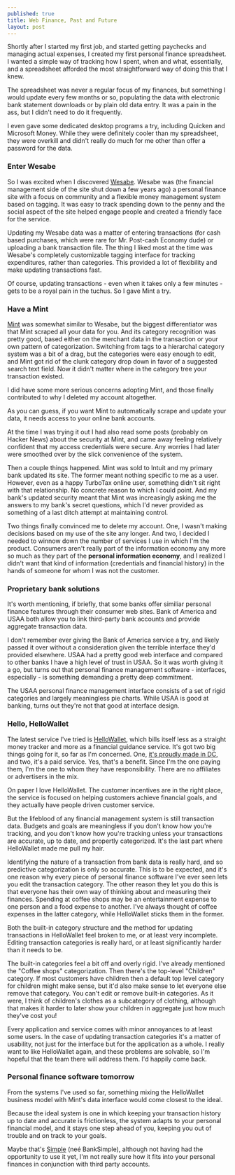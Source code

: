 ```yaml
---
published: true
title: Web Finance, Past and Future
layout: post
---
```


Shortly after I started my first job, and started getting paychecks and
managing actual expenses, I created my first personal finance
spreadsheet. I wanted a simple way of tracking how I spent, when and
what, essentially, and a spreadsheet afforded the most straightforward
way of doing this that I knew.

The spreadsheet was never a regular focus of my finances, but something
I would update every few months or so, populating the data with
electronic bank statement downloads or by plain old data entry. It was a
pain in the ass, but I didn't need to do it frequently.

I even gave some dedicated desktop programs a try, including Quicken and
Microsoft Money. While they were definitely cooler than my spreadsheet,
they were overkill and didn't really do much for me other than offer a
password for the data.

### Enter Wesabe

So I was excited when I discovered [Wesabe](http://www.wesabe.com). Wesabe was (the financial
management side of the site shut down a few years ago) a personal
finance site with a focus on community and a flexible money management
system based on tagging. It was easy to track spending down to the
penny and the social aspect of the site helped
engage people and created a friendly face for the service.

Updating my Wesabe data was a matter of entering transactions (for cash based
purchases, which were rare for Mr. Post-cash Economy dude) or uploading a bank
transaction file. The thing I liked most at the time was Wesabe's
completely customizable tagging interface for tracking expenditures,
rather than categories. This provided a lot of
flexibility and make updating transactions fast.

Of course, updating transactions - even when it takes only a few minutes - gets
to be a royal pain in the tuchus. So I gave Mint a try.


### Have a Mint

[Mint](http://www.mint.com) was somewhat similar to Wesabe, but the biggest
differentiator was that Mint scraped all your data for you. And its category
recognition was pretty good, based either on the merchant data in the
transaction or your own pattern of categorization. Switching from tags to a
hierarchal category system was a bit of a drag, but the categories were easy
enough to edit, and Mint got rid of the clunk category drop down in favor of a
suggested search text field. Now it didn't matter where in the category tree
your transaction existed.

I did have some more serious concerns adopting Mint, and those finally
contributed to why I deleted my account altogether.

As you can guess, if you want Mint to automatically scrape and update your data,
it needs access to your online bank accounts.

At the time I was trying it out I had also read some posts (probably on Hacker
News) about the security at Mint, and came away feeling relatively confident
that my access credentials were secure. Any worries I had later were smoothed
over by the slick convenience of the system.

Then a couple things happened. Mint was sold to Intuit and my primary bank
updated its site. The former meant nothing specific to me as a user. However,
even as a happy TurboTax online user, something didn't sit right with that
relationship. No concrete reason to which I could point. And my bank's updated
security meant that Mint was increasingly asking me the answers to my bank's
secret questions, which I'd never provided as something of a last ditch attempt
at maintaining control.

Two things finally convinced me to delete my account. One, I wasn't making
decisions based on my use of the site any longer. And two, I decided I needed to
winnow down the number of services I use in which I'm the product. Consumers
aren't really part of the information economy any more so much as they part of
the **personal information economy**, and I realized I didn't want that kind of
information (credentials and financial history) in the hands of someone for whom
I was not the customer.

<!--
* Saw Mint, better data import, slicker interface, categorization is yet
  easier
* Kind of missed tags, but very easy to manage categories and very easy
  to edit categories, which was important
* Missed the concept of adding transactions into a cash account however
  (probably not many people want down-to-the-penny management)
* So, no more downloading data, fairly easy connection and scraping
* This means giving over a lot of security credentials, somewhat
  worrying
* You are the product
* Easy to ignore offers, but I guess my credit is good enough and my
  current bank fees low enough or non-existent enough that the offers
  always sucked
* Like to maintain a *little* bit of security information not shared
* Only ING Direct provides a good, secure form of read-only data access
-->

### Proprietary bank solutions

It's worth mentioning, if briefly, that some banks offer similiar
personal finance features through their consumer web sites. Bank of
America and USAA both allow you to link third-party bank accounts and
provide aggregate transaction data.

I don't remember ever giving the Bank of America service a try, and
likely passed it over without a consideration given the terrible interface
they'd provided elsewhere. USAA had a pretty good web interface and
compared to other banks I have a high level of trust in USAA. So it was
worth giving it a go, but turns out that personal finance management
software - interfaces, especially - is something demanding a pretty deep
commitment.

The USAA personal finance management interface consists of a set of
rigid categories and largely meaningless pie charts. While USAA is good
at banking, turns out they're not that good at interface design.

### Hello, HelloWallet

The latest service I've tried is [HelloWallet](http://www.hellowallet.com), which bills itself
less as a straight money tracker and more as a financial guidance service. It's
got two big things going for it, so far as I'm concerned. One, [it's
proudly made in DC](http://proudlymadeindc.com/), and two, it's a paid
service. Yes, that's a benefit. Since I'm the one paying them, I'm the
one to whom they have responsibility. There are no affiliates or
advertisers in the mix.

On paper I love HelloWallet. The customer incentives are in the right
place, the service is focused on helping customers achieve financial
goals, and they actually have people driven customer service.

But the lifeblood of any financial management system is still
transaction data. Budgets and goals are meaningless if you don't know
how you're tracking, and you don't know how you're tracking unless your
transactions are accurate, up to date, and propertly categorized. It's
the last part where HelloWallet made me pull my hair.

Identifying the nature of a transaction from bank data is really hard,
and so predictive categorization is only so accurate. This is to be
expected, and it's one reason why every piece of personal finance
software I've ever seen lets you edit the transaction category. The
other reason they let you do this is that everyone has their own way of
thinking about and measuring their finances. Spending at coffee shops
may be an entertainment expense to one person and a food expense to
another. I've always thought of coffee expenses in the latter category,
while HelloWallet sticks them in the former.

Both the built-in category structure and the method for
updating transactions in HelloWallet feel broken to me, or at least very
incomplete. Editing transaction categories is really hard, or at least
significantly harder than it needs to be. 

The built-in categories feel a bit off and overly rigid. I've already
mentioned the "Coffee shops" categorization. Then there's the top-level
"Children" category. If most customers have children then a
default top level category for children might make sense, but it'd also
make sense to let everyone else remove that category. You can't edit or
remove built-in categories. As it were, I think of children's clothes as
a subcategory of clothing, although that makes it harder to later show
your children in aggregate just how much they've cost you!

Every application and service comes with minor annoyances to at least
some users. In the case of updating transaction categories it's a
matter of usability, not just for the interface but for the application
as a whole. I really want to like HelloWallet again, and these problems
are solvable, so I'm hopeful that the team there will address them. I'd
happily come back.

### Personal finance software tomorrow

From the systems I've used so far, something mixing the HelloWallet
business model with Mint's data interface would come closest to the
ideal.

Because the ideal system is one in which keeping your transaction
history up to date and accurate is frictionless, the system adapts to your personal
financial model, and it stays one step ahead of you, keeping you out of
trouble and on track to your goals.

Maybe that's [Simple](http://www.simple.com) (ne&#233; BankSimple), although not having had the
opportunity to use it yet, I'm not really sure how it fits into your
personal finances in conjunction with third party accounts.
